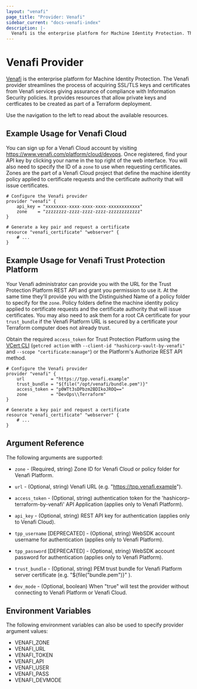 ```yaml
---
layout: "venafi"
page_title: "Provider: Venafi"
sidebar_current: "docs-venafi-index"
description: |-
  Venafi is the enterprise platform for Machine Identity Protection. The Venafi provider streamlines the process of acquiring SSL/TLS keys and certificates from Venafi services giving assurance of compliance with Information Security policies.  It provides resources that allow private keys and certficates to be created as part of a Terraform deployment.
---
```


# Venafi Provider

[Venafi](https://www.venafi.com) is the enterprise platform for Machine Identity
Protection. The Venafi provider streamlines the process of acquiring SSL/TLS
keys and certificates from Venafi services giving assurance of compliance with
Information Security policies.  It provides resources that allow private keys
and certficates to be created as part of a Terraform deployment.

Use the navigation to the left to read about the available resources.

## Example Usage for Venafi Cloud

You can sign up for a Venafi Cloud account by visiting https://www.venafi.com/platform/cloud/devops.
Once registered, find your API key by clicking your name in the top right of the web interface.  You
will also need to specify the ID of a `zone` to use when requesting certificates.  Zones are the part 
of a Venafi Cloud project that define the machine identity policy applied to certificate requests and
the certificate authority that will issue certificates.

```hcl
# Configure the Venafi provider
provider "venafi" {
    api_key = "xxxxxxxx-xxxx-xxxx-xxxx-xxxxxxxxxxxx"
    zone    = "zzzzzzzz-zzzz-zzzz-zzzz-zzzzzzzzzzzz"
}

# Generate a key pair and request a certificate
resource "venafi_certificate" "webserver" {
    # ...
}
```

## Example Usage for Venafi Trust Protection Platform

Your Venafi administrator can provide you with the URL for the Trust Protection Platform REST API and
grant you permission to use it.  At the same time they'll provide you with the Distinguished Name of a
policy folder to specify for the `zone`.  Policy folders define the machine identity policy applied
to certificate requests and the certificate authority that will issue certificates. You may also need
to ask them for a root CA certificate for your `trust_bundle` if the Venafi Platform URL is secured by
a certificate your Terraform computer does not already trust.

Obtain the required `access_token` for Trust Protection Platform using the 
[VCert CLI](https://github.com/Venafi/vcert/blob/master/README-CLI-PLATFORM.md#obtaining-an-authorization-token)
(`getcred action` with `--client-id "hashicorp-vault-by-venafi"` and `--scope "certificate:manage"`) or
the Platform's Authorize REST API method.

```hcl
# Configure the Venafi provider
provider "venafi" {
    url          = "https://tpp.venafi.example"
    trust_bundle = "${file("/opt/venafi/bundle.pem")}"
    access_token = "p0WTt3sDPbzm2BDIkoJROQ=="
    zone         = "DevOps\\Terraform"
}

# Generate a key pair and request a certificate
resource "venafi_certificate" "webserver" {
    # ...
}
```

## Argument Reference

The following arguments are supported:

* `zone` - (Required, string) Zone ID for Venafi Cloud or policy folder for Venafi Platform.

* `url` - (Optional, string) Venafi URL (e.g. "https://tpp.venafi.example").

* `access_token` - (Optional, string) authentication token for the 'hashicorp-terraform-by-venafi' API Application (applies only to Venafi Platform).

* `api_key` - (Optional, string) REST API key for authentication (applies only to Venafi Cloud).

* `tpp_username` [DEPRECATED] - (Optional, string) WebSDK account username for authentication (applies only to Venafi Platform).

* `tpp_password` [DEPRECATED] - (Optional, string) WebSDK account password for authentication (applies only to Venafi Platform).

* `trust_bundle` - (Optional, string) PEM trust bundle for Venafi Platform server certificate (e.g. "${file("bundle.pem")}" ).

* `dev_mode` - (Optional, boolean) When "true" will test the provider without connecting to Venafi Platform or Venafi Cloud.

## Environment Variables

The following environment variables can also be used to specify provider 
argument values:

* VENAFI_ZONE
* VENAFI_URL
* VENAFI_TOKEN
* VENAFI_API
* VENAFI_USER
* VENAFI_PASS
* VENAFI_DEVMODE
